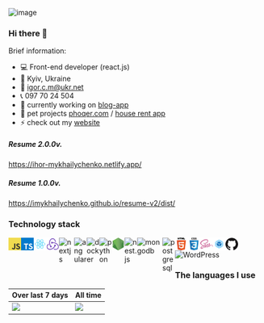 ![image](https://user-images.githubusercontent.com/50461642/158031937-40d879d5-2381-4fd5-974f-4ec19c16a156.png)



### Hi there 👋

Brief information:

- 💻 Front-end developer (react.js)
- 📌 Kyiv, Ukraine
- 📧 igor.c.m@ukr.net
- 📞 097 70 24 504
- 🔭 currently working on [blog-app](https://blog-eta-teal.vercel.app/) 
- 🦮 pet projects [phoqer.com](http://phoqer.com/) / [house rent app](http://70.34.201.18)
- ⚡  check out my [website](https://ihor-mykhailychenko.netlify.app/)


##### Resume 2.0.0v.  
https://ihor-mykhailychenko.netlify.app/

##### Resume 1.0.0v.  
https://imykhailychenko.github.io/resume-v2/dist/


### Technology stack

<img align="left" alt="javascript" width="25px" src="https://raw.githubusercontent.com/github/explore/80688e429a7d4ef2fca1e82350fe8e3517d3494d/topics/javascript/javascript.png" />

<img align="left" alt="typescript" width="25px" src="https://raw.githubusercontent.com/github/explore/80688e429a7d4ef2fca1e82350fe8e3517d3494d/topics/typescript/typescript.png" />

<img align="left" alt="react" width="25px" src="https://raw.githubusercontent.com/github/explore/80688e429a7d4ef2fca1e82350fe8e3517d3494d/topics/react/react.png" />

<img align="left" alt="redux" width="25px" src="https://raw.githubusercontent.com/github/explore/80688e429a7d4ef2fca1e82350fe8e3517d3494d/topics/redux/redux.png" />

<img align="left" alt="nextjs" width="30px" src="https://upload.wikimedia.org/wikipedia/commons/thumb/8/8e/Nextjs-logo.svg/1200px-Nextjs-logo.svg.png" />

<img align="left" alt="angular" width="25px" src="https://user-images.githubusercontent.com/50461642/141482142-3f357dae-cf3e-4883-9792-5231eccb2021.png" />

<img align="left" alt="docker" width="25px" src="https://user-images.githubusercontent.com/50461642/141482533-96085de1-b15c-4fa9-ad4b-17b438129192.png" />

<img align="left" alt="python" width="25px" src="https://user-images.githubusercontent.com/50461642/141482002-d729fa25-bc18-468d-befa-8275158acaac.png" />

<img align="left" alt="node.js" width="25px" src="https://raw.githubusercontent.com/github/explore/80688e429a7d4ef2fca1e82350fe8e3517d3494d/topics/nodejs/nodejs.png" />

<img align="left" alt="nest.js" width="25px" src="https://user-images.githubusercontent.com/50461642/141481880-c40a3814-38c8-45b9-8b56-65d225b2defa.png" />

<img align="left" alt="mongodb" width="50px" src="https://user-images.githubusercontent.com/50461642/141482869-12558c6d-d156-4033-941f-818f765e1a89.png" />

<img align="left" alt="postgresql" width="25px" src="https://user-images.githubusercontent.com/50461642/141481707-4a2f18f1-36be-4869-b33c-04c3386e177f.png" />

<img align="left" alt="HTML5" width="25px" src="https://raw.githubusercontent.com/github/explore/80688e429a7d4ef2fca1e82350fe8e3517d3494d/topics/html/html.png" />

<img align="left" alt="CSS3" width="25px" src="https://raw.githubusercontent.com/github/explore/80688e429a7d4ef2fca1e82350fe8e3517d3494d/topics/css/css.png" />

<img align="left" alt="Sass" width="25px" src="https://raw.githubusercontent.com/github/explore/80688e429a7d4ef2fca1e82350fe8e3517d3494d/topics/sass/sass.png" />

<img align="left" alt="webpack" width="25px" src="https://raw.githubusercontent.com/github/explore/80688e429a7d4ef2fca1e82350fe8e3517d3494d/topics/webpack/webpack.png" />

<img align="left" alt="GitHub" width="25px" src="https://raw.githubusercontent.com/github/explore/78df643247d429f6cc873026c0622819ad797942/topics/github/github.png" />

<img alt="WordPress" width="25px" src="https://s.w.org/style/images/about/WordPress-logotype-wmark.png" />



### The languages I use

| Over last 7 days                                                                                                                                           | All time                                                                                                                                            |
| :------------------------------------------------------------------------------------------------------------------------------------------------------ | :------------------------------------------------------------------------------------------------------------------------------------------------------ |
| <img src="https://wakatime.com/share/@d6f8f864-5cc5-45d2-a16e-70f1d7f10da4/31130ee1-59f1-4827-813b-57cf7f49f9d1.svg" height="370px"> | <img src="https://wakatime.com/share/@d6f8f864-5cc5-45d2-a16e-70f1d7f10da4/d460868b-155e-456e-bf6d-66b8e16963f9.svg" height="370px"> |

<!-- | Coding activity                                                                                                                                       |
| :------------------------------------------------------------------------------------------------------------------------------------------------------ |
| <img src="https://wakatime.com/share/@d6f8f864-5cc5-45d2-a16e-70f1d7f10da4/a8346f99-47f2-4e1c-beac-ef1c09073c73.svg" width="1000px">                    | -->
